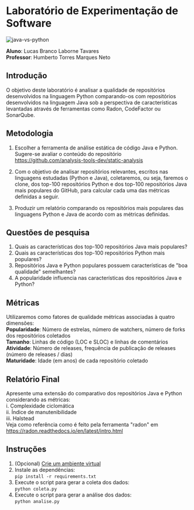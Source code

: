 # Laboratório de Experimentação de Software

![java-vs-python](https://user-images.githubusercontent.com/34322384/94696600-9984af80-030d-11eb-8976-a2eaae081d3c.png)

**Aluno**: Lucas Branco Laborne Tavares  
**Professor**: Humberto Torres Marques Neto

## Introdução

O objetivo deste laboratório é analisar a qualidade de repositórios desenvolvidos na linguagem Python comparando-os com repositórios desenvolvidos na linguagem Java sob a perspectiva de características levantadas através de ferramentas como Radon, CodeFactor ou SonarQube.

## Metodologia

1. Escolher a ferramenta de análise estática de código Java e Python.  
Sugere-se avaliar o conteúdo do repositório  
https://github.com/analysis-tools-dev/static-analysis  

2. Com o objetivo de analisar repositórios relevantes, escritos nas linguagens estudadas (Python e Java), coletaremos, ou seja, faremos o clone, dos top-100 repositórios Python e dos top-100 repositórios Java mais populares do GitHub, para calcular cada uma das métricas definidas a seguir.  

3. Produzir um relatório comparando os repositórios mais populares das linguagens Python e Java de acordo com as métricas definidas.

## Questões de pesquisa
1. Quais as características dos top-100 repositórios Java mais populares?
2. Quais as características dos top-100 repositórios Python mais populares?
3. Repositórios Java e Python populares possuem características de "boa qualidade" semelhantes?
4. A popularidade influencia nas características dos repositórios Java e Python?

## Métricas
Utilizaremos como fatores de qualidade métricas associadas à quatro dimensões:  
**Popularidade**: Número de estrelas, número de watchers, número de forks dos repositórios coletados  
**Tamanho**: Linhas de código (LOC e SLOC) e linhas de comentários  
**Atividade**: Número de releases, frequência de publicação de releases (número de releases / dias)  
**Maturidade**: Idade (em anos) de cada repositório coletado  

## Relatório Final
Apresente uma extensão do comparativo dos repositórios Java e Python considerando as métricas:  
i. Complexidade ciclomática  
ii. Índice de manutenibilidade  
iii. Halstead  
Veja como referência como é feito pela ferramenta "radon" em https://radon.readthedocs.io/en/latest/intro.html

## Instruções
1. (Opcional) [Crie um ambiente virtual](https://docs.python.org/3/library/venv.html)  
2. Instale as dependências:  
```pip install -r requirements.txt```  
3. Execute o script para gerar a coleta dos dados:  
```python coleta.py```
4. Execute o script para gerar a análise dos dados:  
```python analise.py```
